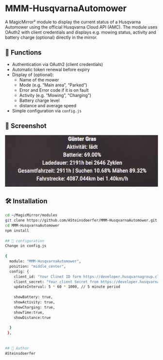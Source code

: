 # MMM-HusqvarnaAutomower

A MagicMirror² module to display the current status of a Husqvarna Automower using the official Husqvarna Cloud API (AMC). The module uses OAuth2 with client credentials and displays e.g. mowing status, activity and battery charge (optional) directly in the mirror.

## 🧩 Functions

- Authentication via OAuth2 (client credentials)
- Automatic token renewal before expiry
- Display of (optional):
  - Name of the mower
  - Mode (e.g. “Main area”, “Parked”)
  - Error and Error code if it is on fault
  - Activity (e.g. “Mowing”, “Charging”)
  - Battery charge level
  - distance and average speed
- Simple configuration via `config.js`

## 📸 Screenshot

![Screenshot des Moduls](screenshot.png)


## 🛠️ Installation

```bash
cd ~/MagicMirror/modules
git clone https://github.com/ASteinsdoerfer/MMM-HusqvarnaAutomower.git
cd MMM-HusqvarnaAutomower
npm install

## 🔧 configuration
Change in config.js

{
  module: "MMM-HusqvarnaAutomower",
  position: "middle_center",
  config: {
    client_id: "Your Clinet ID form https://developer.husqvarnagroup.cloud/",
    client_secret: "Your client Secret from https://developer.husqvarnagroup.cloud/",
    updateInterval: 5 * 60 * 1000, // 5 minute period
	
	showBattery: true, 
	showActivity: true, 
	showCharging: true,
	showTime:true,
	showDistance:true
	
  }
 },


## 🙌 Author
ASteinsdoerfer

